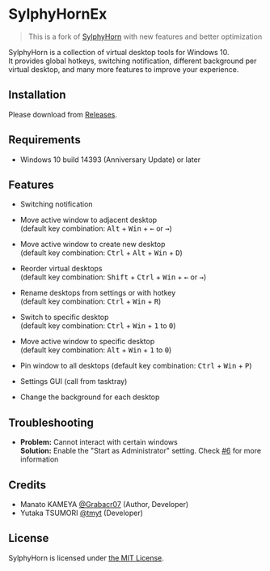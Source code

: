 # SylphyHornEx
> This is a fork of [SylphyHorn](https://github.com/Grabacr07/SylphyHorn) with new features and better optimization

SylphyHorn is a collection of virtual desktop tools for Windows 10.  
It provides global hotkeys, switching notification, different background per virtual desktop, and many more features to improve your experience.

## Installation
Please download from [Releases](https://github.com/ViRb3/SylphyHornEx/releases).


## Requirements
* Windows 10 build 14393 (Anniversary Update) or later


## Features
* Switching notification

* Move active window to adjacent desktop  
(default key combination: <kbd>Alt</kbd> + <kbd>Win</kbd> + <kbd>&larr;</kbd> or <kbd>&rarr;</kbd>)

* Move active window to create new desktop  
(default key combination: <kbd>Ctrl</kbd> + <kbd>Alt</kbd> + <kbd>Win</kbd> + <kbd>D</kbd>)

* Reorder virtual desktops  
(default key combination: <kbd>Shift</kbd> + <kbd>Ctrl</kbd> + <kbd>Win</kbd> + <kbd>&larr;</kbd> or <kbd>&rarr;</kbd>)

* Rename desktops from settings or with hotkey  
(default key combination: <kbd>Ctrl</kbd> + <kbd>Win</kbd> + <kbd>R</kbd>)

* Switch to specific desktop  
(default key combination: <kbd>Ctrl</kbd> + <kbd>Win</kbd> + <kbd>1</kbd> to <kbd>0</kbd>)
 
* Move active window to specific desktop  
(default key combination: <kbd>Alt</kbd> + <kbd>Win</kbd> + <kbd>1</kbd> to <kbd>0</kbd>)

* Pin window to all desktops
(default key combination: <kbd>Ctrl</kbd> + <kbd>Win</kbd> + <kbd>P</kbd>)  

* Settings GUI (call from tasktray)  

* Change the background for each desktop  

## Troubleshooting

* __Problem:__ Cannot interact with certain windows  
  __Solution:__ Enable the "Start as Administrator" setting. Check [#6](https://github.com/ViRb3/SylphyHornEx/issues/6) for more information

## Credits
* Manato KAMEYA [@Grabacr07](https://twitter.com/Grabacr07) (Author, Developer)
* Yutaka TSUMORI [@tmyt](https://twitter.com/tmyt) (Developer)


## License
SylphyHorn is licensed under [the MIT License](LICENSE.txt).

